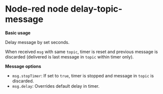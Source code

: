 # Node-red node delay-topic-message

<p>
    <strong>Basic usage</strong>
</p>
<p>
    Delay message by set seconds.
</p>
<p>
    When received <code>msg</code> with same <code>topic</code>, timer is reset and previous message is discarded (delivered is last message in <code>topic</code> within timer only).
</p>
<p>
    <strong>Message options</strong>
</p>
<ul>
    <li>
        <code>msg.stopTimer</code>: If set to <code>true</code>, timer is stopped and message in <code>topic</code> is discarded.
    </li>
    <li>
        <code>msg.delay</code>: Overrides default delay in timer.
    </li>
</ul>
